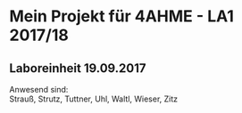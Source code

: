 # Mein Projekt für 4AHME - LA1 2017/18
## Laboreinheit 19.09.2017

Anwesend sind:  
Strauß, Strutz, Tuttner, Uhl, Waltl, Wieser, Zitz 

